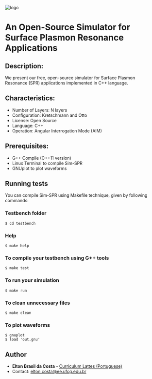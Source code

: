 ![logo](https://user-images.githubusercontent.com/25873978/47947397-7c18f200-defa-11e8-9943-9d10470bd2b9.png)

# An Open-Source Simulator for Surface Plasmon Resonance Applications
## Description:

We present our free, open-source simulator for Surface Plasmon Resonance (SPR) applications implemented in C++ language. 

## Characteristics:

* Number of Layers: N layers
* Configuration: Kretschmann and Otto
* License: Open Source
* Language: C++
* Operation: Angular Interrogation Mode (AIM)

## Prerequisites:

* G++ Compile (C++11 version)
* Linux Terminal to compile Sim-SPR
* GNUplot to plot waveforms

## Running tests

You can compile Sim-SPR using Makefile technique, given by following commands: 
### Testbench folder
```
$ cd testbench
```
### Help
```
$ make help
```
### To compile your testbench using G++ tools
```
$ make test
```
### To run your simulation
```
$ make run
```
### To clean unnecessary files
```
$ make clean
```
### To plot waveforms
```
$ gnuplot
$ load 'out.gnu'
```

## Author

* **Elton Brasil da Costa** - [Curriculum Lattes (Portuguese)](http://buscatextual.cnpq.br/buscatextual/visualizacv.do?id=K4459901A6)
* Contact: elton.costa@ee.ufcg.edu.br
